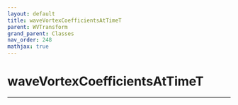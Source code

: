 ```yaml
---
layout: default
title: waveVortexCoefficientsAtTimeT
parent: WVTransform
grand_parent: Classes
nav_order: 248
mathjax: true
---
```


#  waveVortexCoefficientsAtTimeT




---

